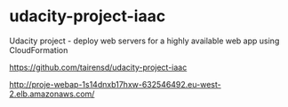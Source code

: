 # udacity-project-iaac
Udacity project - deploy web servers for a highly available web app using CloudFormation

https://github.com/tairensd/udacity-project-iaac

http://proje-webap-1s14dnxb17hxw-632546492.eu-west-2.elb.amazonaws.com/